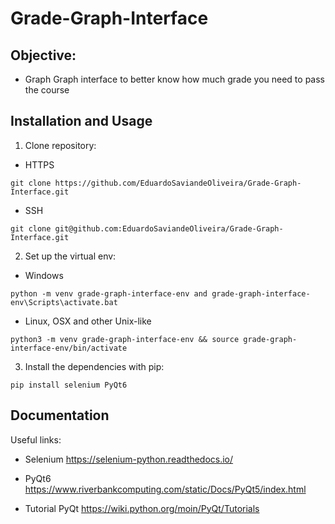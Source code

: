 # Grade-Graph-Interface

## Objective:

- Graph Graph interface to better know how much grade you need to pass the course

## Installation and Usage
1. Clone repository:

* HTTPS
```
git clone https://github.com/EduardoSaviandeOliveira/Grade-Graph-Interface.git
```

* SSH
```
git clone git@github.com:EduardoSaviandeOliveira/Grade-Graph-Interface.git
```

2. Set up the virtual env:

* Windows
```
python -m venv grade-graph-interface-env and grade-graph-interface-env\Scripts\activate.bat
```

* Linux, OSX and other Unix-like
```
python3 -m venv grade-graph-interface-env && source grade-graph-interface-env/bin/activate
```

3. Install the dependencies with pip: 

```
pip install selenium PyQt6
```

## Documentation

Useful links:

- Selenium https://selenium-python.readthedocs.io/

- PyQt6  https://www.riverbankcomputing.com/static/Docs/PyQt5/index.html

- Tutorial PyQt https://wiki.python.org/moin/PyQt/Tutorials